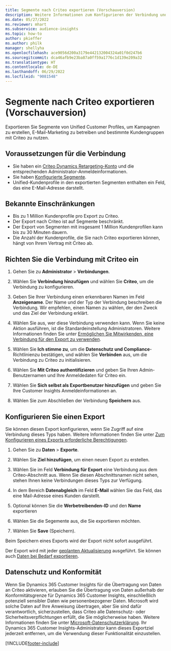 ```yaml
---
title: Segmente nach Criteo exportieren (Vorschauversion)
description: Weitere Informationen zum Konfigurieren der Verbindung und zum Exportieren nach Criteo.
ms.date: 05/27/2022
ms.reviewer: mhart
ms.subservice: audience-insights
ms.topic: how-to
author: pkieffer
ms.author: philk
manager: shellyha
ms.openlocfilehash: ace9056d200a3179e442132004324a01f0d247b6
ms.sourcegitcommit: dca46afb9e23ba87a0ff59a1776c1d139e209a32
ms.translationtype: HT
ms.contentlocale: de-DE
ms.lasthandoff: 06/29/2022
ms.locfileid: "9081548"
---
```

# <a name="export-segments-to-criteo-preview"></a>Segmente nach Criteo exportieren (Vorschauversion)

Exportieren Sie Segmente von Unified Customer Profiles, um Kampagnen zu erstellen, E-Mail-Marketing zu betreiben und bestimmte Kundengruppen mit Criteo zu nutzen.

## <a name="prerequisites-for-connection"></a>Voraussetzungen für die Verbindung

-   Sie haben ein [Criteo Dynamics Retargeting-Konto](https://www.criteo.com/login/) und die entsprechenden Administrator-Anmeldeinformationen.
-   Sie haben [Konfigurierte Segmente](segments.md).
-   Unified-Kundenprofile in den exportierten Segmenten enthalten ein Feld, das eine E-Mail-Adresse darstellt.

## <a name="known-limitations"></a>Bekannte Einschränkungen

- Bis zu 1 Million Kundenprofile pro Export zu Criteo.
- Der Export nach Criteo ist auf Segmente beschränkt.
- Der Export von Segmenten mit insgesamt 1 Million Kundenprofilen kann bis zu 30 Minuten dauern. 
- Die Anzahl der Kundenprofile, die Sie nach Criteo exportieren können, hängt von Ihrem Vertrag mit Criteo ab.

## <a name="set-up-connection-to-criteo"></a>Richten Sie die Verbindung mit Criteo ein

1. Gehen Sie zu **Administrator** > **Verbindungen**.

1. Wählen Sie **Verbindung hinzufügen** und wählen Sie **Criteo**, um die Verbindung zu konfigurieren.

1. Geben Sie Ihrer Verbindung einen erkennbaren Namen im Feld **Anzeigename**. Der Name und der Typ der Verbindung beschreiben die Verbindung. Wir empfehlen, einen Namen zu wählen, der den Zweck und das Ziel der Verbindung erklärt.

1. Wählen Sie aus, wer diese Verbindung verwenden kann. Wenn Sie keine Aktion ausführen, ist die Standardeinstellung Administratoren. Weitere Informationen finden Sie unter [Ermöglichen Sie Mitwirkenden, eine Verbindung für den Export zu verwenden](connections.md#allow-contributors-to-use-a-connection-for-exports).

1. Wählen Sie **Ich stimme zu**, um die **Datenschutz und Compliance**-Richtlinienzu bestätigen, und wählen Sie **Verbinden** aus, um die Verbindung zu Criteo zu initialisieren.

1. Wählen Sie **Mit Criteo authentifizieren** und geben Sie Ihren Admin-Benutzernamen und Ihre Anmeldedaten für Criteo ein. 

1. Wählen Sie **Sich selbst als Exportbenutzer hinzufügen** und geben Sie Ihre Customer Insights Anmeldeinformationen an.

1. Wählen Sie zum Abschließen der Verbindung **Speichern** aus.

## <a name="configure-an-export"></a>Konfigurieren Sie einen Export

Sie können diesen Export konfigurieren, wenn Sie Zugriff auf eine Verbindung dieses Typs haben. Weitere Informationen finden Sie unter [Zum Konfigurieren eines Exports erforderliche Berechtigungen](export-destinations.md#set-up-a-new-export).

1. Gehen Sie zu **Daten** > **Exporte**.

1. Wählen Sie **Ziel hinzufügen**, um einen neuen Export zu erstellen.

1. Wählen Sie im Feld **Verbindung für Export** eine Verbindung aus dem Criteo-Abschnitt aus. Wenn Sie diesen Abschnittsnamen nicht sehen, stehen Ihnen keine Verbindungen dieses Typs zur Verfügung. 

1. In dem Bereich **Datenabgleich** im Feld **E-Mail** wählen Sie das Feld, das eine Mail-Adresse eines Kunden darstellt. 

1. Optional können Sie die **Werbetreibenden-ID** und den **Name** exportieren

1. Wählen Sie die Segemente aus, die Sie exportieren möchten. 

1. Wählen Sie **Save** (Speichern).

Beim Speichern eines Exports wird der Export nicht sofort ausgeführt.

Der Export wird mit jeder [geplanten Aktualisierung](system.md#schedule-tab) ausgeführt. Sie können auch [Daten bei Bedarf exportieren](export-destinations.md#run-exports-on-demand). 

## <a name="data-privacy-and-compliance"></a>Datenschutz und Konformität

Wenn Sie Dynamics 365 Customer Insights für die Übertragung von Daten an Criteo aktivieren, erlauben Sie die Übertragung von Daten außerhalb der Konformitätsgrenze für Dynamics 365 Customer Insights, einschließlich potenziell sensibler Daten wie personenbezogener Daten. Microsoft wird solche Daten auf Ihre Anweisung übertragen, aber Sie sind dafür verantwortlich, sicherzustellen, dass Criteo alle Datenschutz- oder Sicherheitsverpflichtungen erfüllt, die Sie möglicherweise haben. Weitere Informationen finden Sie unter [Microsoft-Datenschutzerklärung](https://go.microsoft.com/fwlink/?linkid=396732).
Ihr Dynamics 365 Customer Insights-Administrator kann dieses Exportziel jederzeit entfernen, um die Verwendung dieser Funktionalität einzustellen.


[!INCLUDE[footer-include](includes/footer-banner.md)]
